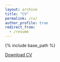 ```yaml
---
layout: archive
title: "CV"
permalink: /cv/
author_profile: true
redirect_from:
  - /resume
---
```


{% include base_path %}

<a  href="https://christian-zimpelmann.eu/files/cv_christian_zimpelmann.pdf" role="button" target="_blank">Download CV</a>

<!-- <embed src="{{ site.baseurl }}/files/cv_christian_zimpelmann.pdf" width="600" height="700" type='application/pdf'> -->